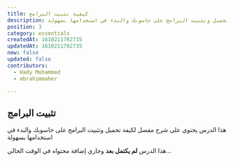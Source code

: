 ```yaml
---
title: كيفية تثبيت البرامج
description: شرح مفصل لكيفة تحميل وتثبيت البرامج على حاسوبك والبدء في استخدامها بسهولة
position: 3
category: essentials
createdAt: 1610211782735
updatedAt: 1610211782735
new: false
updated: false
contributors:
  - Hady Mohammed
  - ebrahimmaher

---
```


## تثبيت البرامج
هذا الدرس يحتوي على شرح مفصل لكيفة تحميل وتثبيت البرامج على حاسوبك والبدء في استخدامها بسهولة

<base-alert>

هذا الدرس **لم يكتمل بعد** وجاري إضافة محتواه في الوقت الحالي...

</base-alert>
